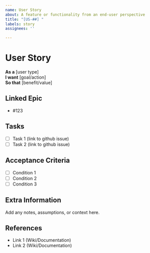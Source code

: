 ```yaml
---
name: User Story
about: A feature or functionality from an end-user perspective
title: "[US-##] "
labels: story
assignees: ''

---
```


# User Story

**As a** [user type]  
**I want** [goal/action]  
**So that** [benefit/value]  

## Linked Epic
- #123

## Tasks
- [ ] Task 1  (link to github issue)
- [ ] Task 2  (link to github issue)

## Acceptance Criteria
- [ ] Condition 1  
- [ ] Condition 2  
- [ ] Condition 3  

## Extra Information
Add any notes, assumptions, or context here.  

## References
- Link 1  (Wiki/Documentation)
- Link 2  (Wiki/Documentation)
